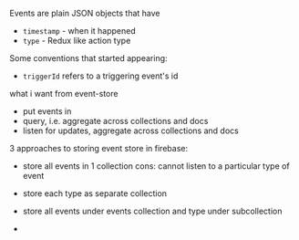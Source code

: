 Events are plain JSON objects that have 
- `timestamp` - when it happened
- `type` - Redux like action type

Some conventions that started appearing:
- `triggerId` refers to a triggering event's id

what i want from event-store
- put events in
- query, i.e. aggregate across collections and docs
- listen for updates, aggregate across collections and docs

3 approaches to storing event store in firebase: 
- store all events in 1 collection
cons: cannot listen to a particular type of event

- store each type as separate collection

- store all events under events collection and type under subcollection
- 



